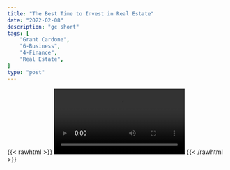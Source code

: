 ```yaml
---
title: "The Best Time to Invest in Real Estate"
date: "2022-02-08"
description: "gc short"
tags: [
    "Grant Cardone",
    "6-Business",
    "4-Finance",
    "Real Estate",
]
type: "post"
---
```

{{< rawhtml >}}
    <video width="auto" height="auto" controls>
        <source src="https://clips.dev00ps.com/Grant%20Cardone/The%20best%20time%20to%20INVEST%20in%20REAL%20ESTATE%20%23shorts.mp4" type="video/mp4"> 
    </video>
{{< /rawhtml >}}